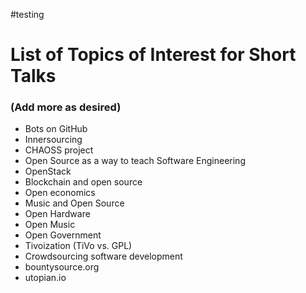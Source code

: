 #testing 

# List of Topics of Interest for Short Talks

### (Add more as desired)

* Bots on GitHub
* Innersourcing
* CHAOSS project
* Open Source as a way to teach Software Engineering
* OpenStack
* Blockchain and open source
* Open economics
* Music and Open Source
* Open Hardware
* Open Music
* Open Government
* Tivoization (TiVo vs. GPL)
* Crowdsourcing software development
* bountysource.org
* utopian.io

